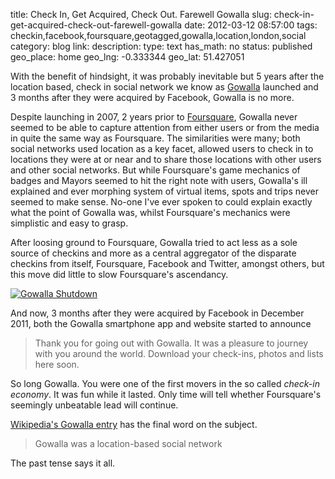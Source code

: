 title: Check In, Get Acquired, Check Out. Farewell Gowalla
slug: check-in-get-acquired-check-out-farewell-gowalla
date: 2012-03-12 08:57:00
tags: checkin,facebook,foursquare,geotagged,gowalla,location,london,social
category: blog
link: 
description: 
type: text
has_math: no
status: published
geo_place: home
geo_lng: -0.333344
geo_lat: 51.427051

With the benefit of hindsight, it was probably inevitable but 5 years after the location based, check in social network we know as [Gowalla](https://en.wikipedia.org/wiki/Gowalla "https://en.wikipedia.org/wiki/Gowalla") launched and 3 months after they were acquired by Facebook, Gowalla is no more.

Despite launching in 2007, 2 years prior to [Foursquare](https://foursquare.com "https://foursquare.com"), Gowalla never seemed to be able to capture attention from either users or from the media in quite the same way as Foursquare. The similarities were many; both social networks used location as a key facet, allowed users to check in to locations they were at or near and to share those locations with other users and other social networks. But while Foursquare's game mechanics of badges and Mayors seemed to hit the right note with users, Gowalla's ill explained and ever morphing system of virtual items, spots and trips never seemed to make sense. No-one I've ever spoken to could explain exactly what the point of Gowalla was, whilst Foursquare's mechanics were simplistic and easy to grasp.

After loosing ground to Foursquare, Gowalla tried to act less as a sole source of checkins and more as a central aggregator of the disparate checkins from itself, Foursquare, Facebook and Twitter, amongst others, but this move did little to slow Foursquare's ascendancy.

<!-- TEASER_END -->

[![](/wp-content/uploads/2012/03/Gowalla-Shutdown.png "Gowalla Shutdown")](/wp-content/uploads/2012/03/Gowalla-Shutdown.png "/wp-content/uploads/2012/03/Gowalla-Shutdown.png")


And now, 3 months after they were acquired by Facebook in December 2011, both the Gowalla smartphone app and website started to announce

> Thank you for going out with Gowalla. It was a pleasure to journey with you around the world. Download your check-ins, photos and lists here soon.


So long Gowalla. You were one of the first movers in the so called *check-in economy*. It was fun while it lasted. Only time will tell whether Foursquare's seemingly unbeatable lead will continue.

[Wikipedia's Gowalla entry](https://en.wikipedia.org/wiki/Gowalla "https://en.wikipedia.org/wiki/Gowalla") has the final word on the subject.

> Gowalla was a location-based social network


The past tense says it all.


